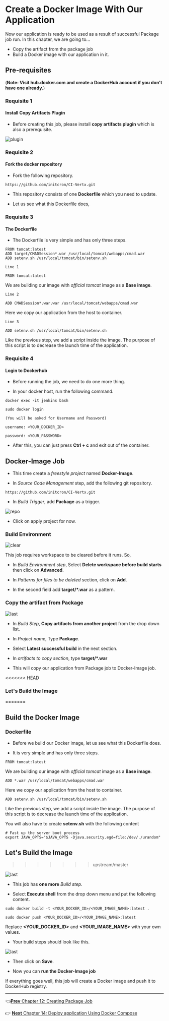 # Create a Docker Image With Our Application

Now our application is ready to be used as a result of successful Package job run. In this chapter, we are going to...

* Copy the artifact from the package job  
* Build a Docker image with our application in it.

## Pre-requisites
(**Note: Visit hub.docker.com and create a DockerHub account if you don't have one already.**)

### Requisite 1

#### Install Copy Artifacts Plugin

* Before creating this job, please install **copy artifacts plugin** which is also a prerequisite.

![plugin](images/docker-image/plugin.jpg)

### Requisite 2

#### Fork the docker repository

* Fork the following repository.

```
https://github.com/initcron/CI-Vertx.git
```

* This repository consists of one **Dockerfile** which you need to update.

* Let us see what this Dockerfile does,

### Requisite 3

#### The Dockerfile

* The Dockerfile is very simple and has only three steps.

```
FROM tomcat:latest
ADD target/CMADSession*.war /usr/local/tomcat/webapps/cmad.war
ADD setenv.sh /usr/local/tomcat/bin/setenv.sh
```

`Line 1`

```
FROM tomcat:latest
```

We are building our image with *official tomcat* image as a **Base image**.

`Line 2`

```
ADD CMADSession*.war.war /usr/local/tomcat/webapps/cmad.war
```

Here we copy our application from the host to container.

`Line 3`

```
ADD setenv.sh /usr/local/tomcat/bin/setenv.sh
```

Like the previous step, we add a script inside the image. The purpose of this script is to decrease the launch time of the application.

### Requisite 4

#### Login to Dockerhub

* Before running the job, we need to do one more thing.

* In your docker host, run the following command.

```
docker exec -it jenkins bash

sudo docker login

(You will be asked for Username and Password)

username: <YOUR_DOCKER_ID>

password: <YOUR_PASSWORD>
```

* After this, you can just press **Ctrl + c** and exit out of the container.

## Docker-Image Job

* This time create a *freestyle project* named **Docker-Image**.

* In *Source Code Management* step, add the following git repository.

```
https://github.com/initcron/CI-Vertx.git
```

* In *Build Trigger*, add **Package** as a trigger.

![repo](images/docker-image/repo.jpg)

* Click on apply project for now.

### Build Environment

![clear](images/docker-image/clear.jpg)

This job requires workspace to be cleared before it runs. So,

* In *Build Environment step*, Select **Delete workspace before build starts** then click on **Advanced**.

* In *Patterns for files to be deleted* section, click on **Add**.

* In the second field add **target/*.war** as a pattern.

### Copy the artifact from Package

![last](images/docker-image/last1.jpg)

* In *Build Step*, **Copy artifacts from another project** from the drop down list.

* In *Project name*, Type **Package**.

* Select **Latest successful build** in the next section.

* In *artifacts to copy section*, type **target/*.war**

* This will copy our application from Package job to Docker-Image job.


<<<<<<< HEAD
### Let's Build the Image
=======
## Build the Docker Image

### Dockerfile

* Before we build our Docker image, let us see what this Dockerfile does.

* It is very simple and has only three steps.

```
FROM tomcat:latest
```

We are building our image with *official tomcat* image as a **Base image**.

```
ADD *.war /usr/local/tomcat/webapps/cmad.war
```

Here we copy our application from the host to container.

```
ADD setenv.sh /usr/local/tomcat/bin/setenv.sh
```

Like the previous step, we add a script inside the image. The purpose of this script is to decrease the launch time of the application.

You will also have to create **setenv.sh** with the following content

```
# Fast up the server boot process
export JAVA_OPTS="$JAVA_OPTS -Djava.security.egd=file:/dev/./urandom"
```


## Let's Build the Image
>>>>>>> upstream/master

![last](images/docker-image/last2.jpg)

* This job has **one more** *Build step*.

* Select **Execute shell** from the drop down menu and put the following content.

```
sudo docker build -t <YOUR_DOCKER_ID>/<YOUR_IMAGE_NAME>:latest .

sudo docker push <YOUR_DOCKER_ID>/<YOUR_IMAGE_NAME>:latest
```

Replace **<YOUR_DOCKER_ID>** and **<YOUR_IMAGE_NAME>** with your own values.

* Your build steps should look like this.

![last](images/docker-image/last.jpg)

* Then click on **Save**.

* Now you can **run the Docker-Image job**

If everything goes well, this job will create a Docker image and push it to DockerHub registry.

----
:point_left:[**Prev** Chapter 12: Creating Package  Job](https://github.com/schoolofdevops/learn-jenkins/blob/master/Continuous-Delivery/chapters/120_create_package_job.md)

:point_right: [**Next** Chapter 14: Deploy application Using Docker Compose ](https://github.com/schoolofdevops/learn-jenkins/blob/master/Continuous-Delivery/chapters/140_Deploy_with_Docker_compose.md)
